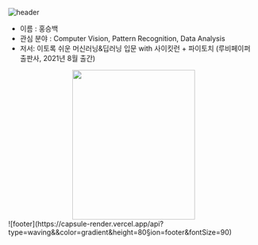 ![header](https://capsule-render.vercel.app/api?type=waving&&color=gradient&height=80&section=header&fontSize=90)
- 이름 : 홍승백
- 관심 분야 : Computer Vision, Pattern Recognition, Data Analysis
- 저서: 이토록 쉬운 머신러닝&딥러닝 입문 with 사이킷런 + 파이토치 (루비페이퍼 출판사, 2021년 8월 출간)
<div align="center">
  <img src="https://user-images.githubusercontent.com/30026090/130721880-2fc88b56-51d0-46a1-9a02-5d99903f5e4c.png"  width="247" height="302">  
</div>
![footer](https://capsule-render.vercel.app/api?type=waving&&color=gradient&height=80&section=footer&fontSize=90)


